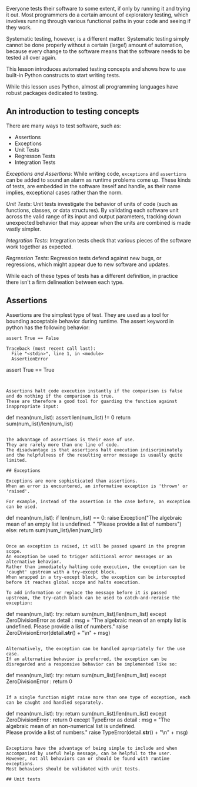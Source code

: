 Everyone tests their software to some extent, if only by running it and trying it out.
Most programmers do a certain amount of exploratory testing, which involves running through various functional paths in your code and seeing if they work.

Systematic testing, however, is a different matter.
Systematic testing simply cannot be done properly without a certain (large!) amount of automation, because every change to the software means that the software needs to be tested all over again.

This lesson introduces automated testing concepts and shows how to use built-in Python constructs to start writing tests.

While this lesson uses Python, almost all programming languages have robust packages dedicated to testing. 

## An introduction to testing concepts

There are many ways to test software, such as:

- Assertions
- Exceptions
- Unit Tests
- Regresson Tests
- Integration Tests

*Exceptions and Assertions*: While writing code, `exceptions` and `assertions` can be added to sound an alarm as runtime problems come up. 
These kinds of tests, are embedded in the software iteself and handle, as their name implies, exceptional cases rather than the norm. 

*Unit Tests*: Unit tests investigate the behavior of units of code (such as functions, classes, or data structures).
By validating each software unit across the valid range of its input and output parameters, tracking down unexpected behavior that may appear when the units are combined is made vastly simpler.

*Integration Tests*: Integration tests check that various pieces of the software work together as expected. 

*Regression Tests*: Regression tests defend against new bugs, or regressions, which might appear due to new software and updates.

While each of these types of tests has a different definition, in practice there isn't a firm delineation between each type.

## Assertions

Assertions are the simplest type of test.
They are used as a tool for bounding acceptable behavior during runtime.
The assert keyword in python has the following behavior:

```
assert True == False
```
```
Traceback (most recent call last):
  File "<stdin>", line 1, in <module>
  AssertionError

```
assert True == True
```
```
```

Assertions halt code execution instantly if the comparison is false and do nothing if the comparison is true.
These are therefore a good tool for guarding the function against inappropriate input:

```
def mean(num_list):
    assert len(num_list) != 0
    return sum(num_list)/len(num_list)
```

The advantage of assertions is their ease of use.
They are rarely more than one line of code.
The disadvantage is that assertions halt execution indiscriminately and the helpfulness of the resulting error message is usually quite limited.

## Exceptions

Exceptions are more sophisticated than assertions.
When an error is encountered, an informative exception is 'thrown' or 'raised'.

For example, instead of the assertion in the case before, an exception can be used.

```
def mean(num_list):
    if len(num_list) == 0:
      raise Exception("The algebraic mean of an empty list is undefined. "
                      "Please provide a list of numbers")
    else:
      return sum(num_list)/len(num_list)
```

Once an exception is raised, it will be passed upward in the program scope.
An exception be used to trigger additional error messages or an alternative behavior. 
Rather than immediately halting code execution, the exception can be 'caught' upstream with a try-except block.
When wrapped in a try-except block, the exception can be intercepted before it reaches global scope and halts execution.

To add information or replace the message before it is passed upstream, the try-catch block can be used to catch-and-reraise the exception:

```
def mean(num_list):
    try:
        return sum(num_list)/len(num_list)
    except ZeroDivisionError as detail :
        msg = "The algebraic mean of an empty list is undefined. Please provide a list of numbers."
        raise ZeroDivisionError(detail.__str__() + "\n" +  msg)
```

Alternatively, the exception can be handled apropriately for the use case.
If an alternative behavior is preferred, the exception can be disregarded and a responsive behavior can be implemented like so:

```
def mean(num_list):
    try:
        return sum(num_list)/len(num_list)
    except ZeroDivisionError :
        return 0
```

If a single function might raise more than one type of exception, each can be caught and handled separately.

```
def mean(num_list):
    try:
        return sum(num_list)/len(num_list)
    except ZeroDivisionError :
        return 0
    except TypeError as detail :
        msg = "The algebraic mean of an non-numerical list is undefined.\
               Please provide a list of numbers."
        raise TypeError(detail.__str__() + "\n" +  msg)
```

Exceptions have the advantage of being simple to include and when accompanied by useful help message, can be helpful to the user.
However, not all behaviors can or should be found with runtime exceptions.
Most behaviors should be validated with unit tests.

## Unit tests

